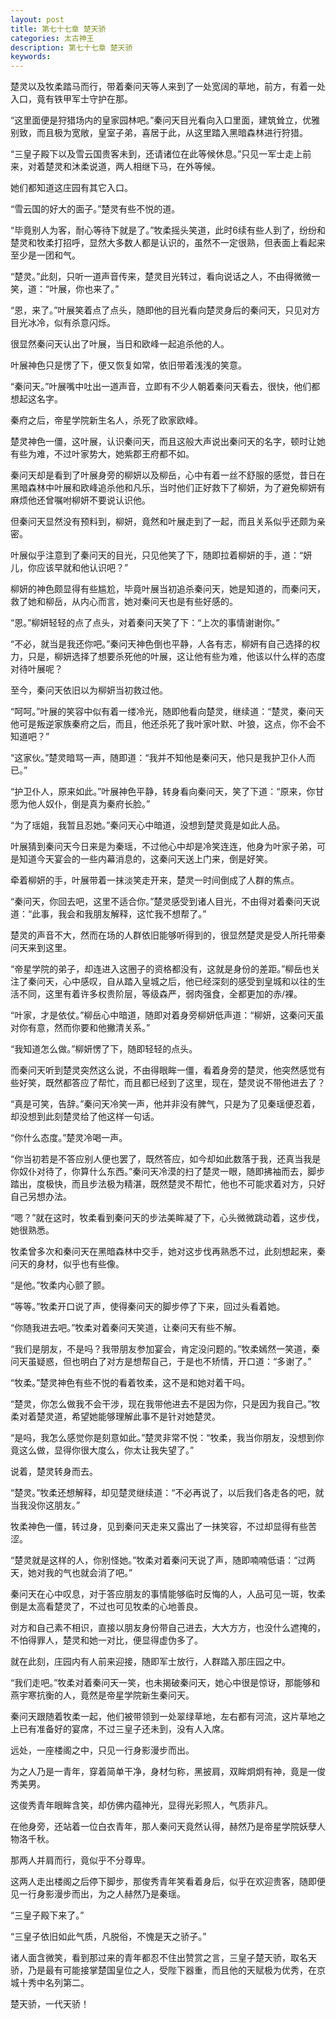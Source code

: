 ```yaml
---
layout: post
title: 第七十七章 楚天骄
categories: 太古神王
description: 第七十七章 楚天骄
keywords:
---
```


楚灵以及牧柔踏马而行，带着秦问天等人来到了一处宽阔的草地，前方，有着一处入口，竟有铁甲军士守护在那。

“这里面便是狩猎场内的皇家园林吧。”秦问天目光看向入口里面，建筑耸立，优雅别致，而且极为宽敞，皇室子弟，喜居于此，从这里踏入黑暗森林进行狩猎。

“三皇子殿下以及雪云国贵客未到，还请诸位在此等候休息。”只见一军士走上前来，对着楚灵和沐柔说道，两人相继下马，在外等候。

她们都知道这庄园有其它入口。

“雪云国的好大的面子。”楚灵有些不悦的道。

“毕竟别人为客，耐心等待下就是了。”牧柔摇头笑道，此时6续有些人到了，纷纷和楚灵和牧柔打招呼，显然大多数人都是认识的，虽然不一定很熟，但表面上看起来至少是一团和气。

“楚灵。”此刻，只听一道声音传来，楚灵目光转过，看向说话之人，不由得微微一笑，道：“叶展，你也来了。”

“恩，来了。”叶展笑着点了点头，随即他的目光看向楚灵身后的秦问天，只见对方目光冰冷，似有杀意闪烁。

很显然秦问天认出了叶展，当日和欧峰一起追杀他的人。

叶展神色只是愣了下，便又恢复如常，依旧带着浅浅的笑意。

“秦问天。”叶展嘴中吐出一道声音，立即有不少人朝着秦问天看去，很快，他们都想起这名字。

秦府之后，帝星学院新生名人，杀死了欧家欧峰。

楚灵神色一僵，这叶展，认识秦问天，而且这般大声说出秦问天的名字，顿时让她有些为难，不过叶家势大，她紫郡王府都不如。

秦问天却是看到了叶展身旁的柳妍以及柳岳，心中有着一丝不舒服的感觉，昔日在黑暗森林中叶展和欧峰追杀他和凡乐，当时他们正好救下了柳妍，为了避免柳妍有麻烦他还曾嘱咐柳妍不要说认识他。

但秦问天显然没有预料到，柳妍，竟然和叶展走到了一起，而且关系似乎还颇为亲密。

叶展似乎注意到了秦问天的目光，只见他笑了下，随即拉着柳妍的手，道：“妍儿，你应该早就和他认识吧？”

柳妍的神色颇显得有些尴尬，毕竟叶展当初追杀秦问天，她是知道的，而秦问天，救了她和柳岳，从内心而言，她对秦问天也是有些好感的。

“恩。”柳妍轻轻的点了点头，对着秦问天笑了下：“上次的事情谢谢你。”

“不必，就当是我还你吧。”秦问天神色倒也平静，人各有志，柳妍有自己选择的权力，只是，柳妍选择了想要杀死他的叶展，这让他有些为难，他该以什么样的态度对待叶展呢？

至今，秦问天依旧以为柳妍当初救过他。

“呵呵。”叶展的笑容中似有着一缕冷光，随即他看向楚灵，继续道：“楚灵，秦问天他可是叛逆家族秦府之后，而且，他还杀死了我叶家叶默、叶狼，这点，你不会不知道吧？”

“这家伙。”楚灵暗骂一声，随即道：“我并不知他是秦问天，他只是我护卫仆人而已。”

“护卫仆人，原来如此。”叶展神色平静，转身看向秦问天，笑了下道：“原来，你甘愿为他人奴仆，倒是真为秦府长脸。”

“为了瑶姐，我暂且忍她。”秦问天心中暗道，没想到楚灵竟是如此人品。

叶展猜到秦问天今日来是为秦瑶，不过他心中却是冷笑连连，他身为叶家子弟，可是知道今天宴会的一些内幕消息的，这秦问天送上门来，倒是好笑。

牵着柳妍的手，叶展带着一抹淡笑走开来，楚灵一时间倒成了人群的焦点。

“秦问天，你回去吧，这里不适合你。”楚灵感受到诸人目光，不由得对着秦问天说道：“此事，我会和我朋友解释，这忙我不想帮了。”

楚灵的声音不大，然而在场的人群依旧能够听得到的，很显然楚灵是受人所托带秦问天来到这里。

“帝星学院的弟子，却连进入这圈子的资格都没有，这就是身份的差距。”柳岳也关注了秦问天，心中感叹，自从踏入皇城之后，他已经深刻的感受到皇城和以往的生活不同，这里有着许多权贵阶层，等级森严，弱肉强食，全都更加的赤\/裸。

“叶家，才是依仗。”柳岳心中暗道，随即对着身旁柳妍低声道：“柳妍，这秦问天虽对你有意，然而你要和他撇清关系。”

“我知道怎么做。”柳妍愣了下，随即轻轻的点头。

而秦问天听到楚灵突然这么说，不由得眼眸一僵，看着身旁的楚灵，他突然感觉有些好笑，既然都答应了帮忙，而且都已经到了这里，现在，楚灵说不带他进去了？

“真是可笑，告辞。”秦问天冷笑一声，他并非没有脾气，只是为了见秦瑶便忍着，却没想到此刻楚灵给了他这样一句话。

“你什么态度。”楚灵冷喝一声。

“你当初若是不答应别人便也罢了，既然答应，如今却如此数落于我，还真当我是你奴仆对待了，你算什么东西。”秦问天冷漠的扫了楚灵一眼，随即拂袖而去，脚步踏出，度极快，而且步法极为精湛，既然楚灵不帮忙，他也不可能求着对方，只好自己另想办法。

“嗯？”就在这时，牧柔看到秦问天的步法美眸凝了下，心头微微跳动着，这步伐，她很熟悉。

牧柔曾多次和秦问天在黑暗森林中交手，她对这步伐再熟悉不过，此刻想起来，秦问天的身材，似乎也有些像。

“是他。”牧柔内心颤了颤。

“等等。”牧柔开口说了声，使得秦问天的脚步停了下来，回过头看着她。

“你随我进去吧。”牧柔对着秦问天笑道，让秦问天有些不解。

“我们是朋友，不是吗？我带朋友参加宴会，肯定没问题的。”牧柔嫣然一笑道，秦问天虽疑惑，但也明白了对方是想帮自己，于是也不矫情，开口道：“多谢了。”

“牧柔。”楚灵神色有些不悦的看着牧柔，这不是和她对着干吗。

“楚灵，你怎么做我不会干涉，现在我带他进去不是因为你，只是因为我自己。”牧柔对着楚灵道，希望她能够理解此事不是针对她楚灵。

“是吗，我怎么感觉你是刻意如此。”楚灵非常不悦：“牧柔，我当你朋友，没想到你竟这么做，显得你很大度么，你太让我失望了。”

说着，楚灵转身而去。

“楚灵。”牧柔还想解释，却见楚灵继续道：“不必再说了，以后我们各走各的吧，就当我没你这朋友。”

牧柔神色一僵，转过身，见到秦问天走来又露出了一抹笑容，不过却显得有些苦涩。

“楚灵就是这样的人，你别怪她。”牧柔对着秦问天说了声，随即喃喃低语：“过两天，她对我的气也就会消了吧。”

秦问天在心中叹息，对于答应朋友的事情能够临时反悔的人，人品可见一斑，牧柔倒是太高看楚灵了，不过也可见牧柔的心地善良。

对方和自己素不相识，直接以朋友身份带自己进去，大大方方，也没什么遮掩的，不怕得罪人，楚灵和她一对比，便显得虚伪多了。

就在此刻，庄园内有人前来迎接，随即军士放行，人群踏入那庄园之中。

“我们走吧。”牧柔对着秦问天一笑，也未揭破秦问天，她心中很是惊讶，那能够和燕宇寒抗衡的人，竟然是帝星学院新生秦问天。

秦问天跟随着牧柔一起，他们被带领到一处翠绿草地，左右都有河流，这片草地之上已有准备好的宴席，不过三皇子还未到，没有人入席。

远处，一座楼阁之中，只见一行身影漫步而出。

为之人乃是一青年，穿着简单干净，身材匀称，黑披肩，双眸炯炯有神，竟是一俊秀美男。

这俊秀青年眼眸含笑，却仿佛内蕴神光，显得光彩照人，气质非凡。

在他身旁，还站着一位白衣青年，那人秦问天竟然认得，赫然乃是帝星学院妖孽人物洛千秋。

那两人并肩而行，竟似乎不分尊卑。

这两人走出楼阁之后停下脚步，那俊秀青年笑看着身后，似乎在欢迎贵客，随即便见一行身影漫步而出，为之人赫然乃是秦瑶。

“三皇子殿下来了。”

“三皇子依旧如此气质，凡脱俗，不愧是天之骄子。”

诸人面含微笑，看到那过来的青年都忍不住出赞赏之言，三皇子楚天骄，取名天骄，乃是最有可能接掌楚国皇位之人，受陛下器重，而且他的天赋极为优秀，在京城十秀中名列第二。

楚天骄，一代天骄！
